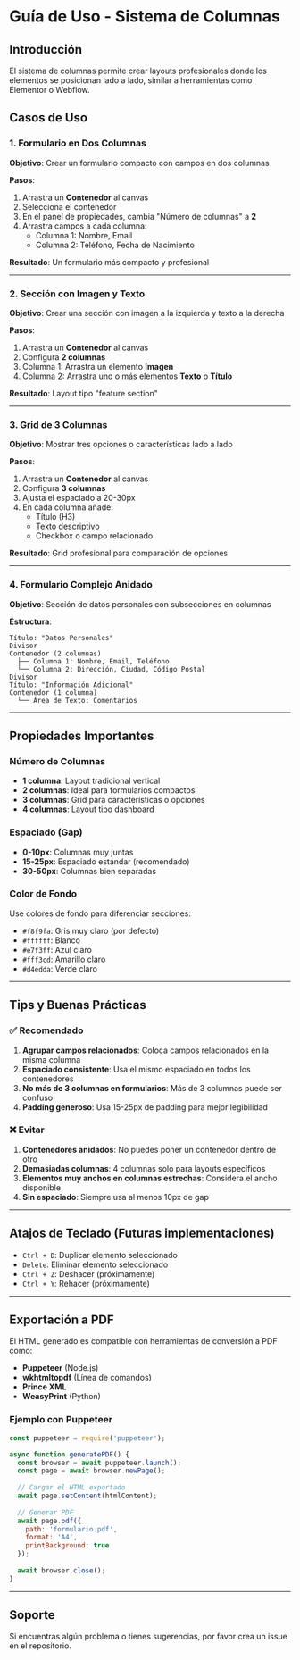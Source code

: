 # Guía de Uso - Sistema de Columnas

## Introducción

El sistema de columnas permite crear layouts profesionales donde los elementos se posicionan lado a lado, similar a herramientas como Elementor o Webflow.

## Casos de Uso

### 1. Formulario en Dos Columnas

**Objetivo**: Crear un formulario compacto con campos en dos columnas

**Pasos**:
1. Arrastra un **Contenedor** al canvas
2. Selecciona el contenedor
3. En el panel de propiedades, cambia "Número de columnas" a **2**
4. Arrastra campos a cada columna:
   - Columna 1: Nombre, Email
   - Columna 2: Teléfono, Fecha de Nacimiento

**Resultado**: Un formulario más compacto y profesional

---

### 2. Sección con Imagen y Texto

**Objetivo**: Crear una sección con imagen a la izquierda y texto a la derecha

**Pasos**:
1. Arrastra un **Contenedor** al canvas
2. Configura **2 columnas**
3. Columna 1: Arrastra un elemento **Imagen**
4. Columna 2: Arrastra uno o más elementos **Texto** o **Título**

**Resultado**: Layout tipo "feature section"

---

### 3. Grid de 3 Columnas

**Objetivo**: Mostrar tres opciones o características lado a lado

**Pasos**:
1. Arrastra un **Contenedor** al canvas
2. Configura **3 columnas**
3. Ajusta el espaciado a 20-30px
4. En cada columna añade:
   - Título (H3)
   - Texto descriptivo
   - Checkbox o campo relacionado

**Resultado**: Grid profesional para comparación de opciones

---

### 4. Formulario Complejo Anidado

**Objetivo**: Sección de datos personales con subsecciones en columnas

**Estructura**:
```
Título: "Datos Personales"
Divisor
Contenedor (2 columnas)
  ├── Columna 1: Nombre, Email, Teléfono
  └── Columna 2: Dirección, Ciudad, Código Postal
Divisor
Título: "Información Adicional"
Contenedor (1 columna)
  └── Área de Texto: Comentarios
```

---

## Propiedades Importantes

### Número de Columnas
- **1 columna**: Layout tradicional vertical
- **2 columnas**: Ideal para formularios compactos
- **3 columnas**: Grid para características o opciones
- **4 columnas**: Layout tipo dashboard

### Espaciado (Gap)
- **0-10px**: Columnas muy juntas
- **15-25px**: Espaciado estándar (recomendado)
- **30-50px**: Columnas bien separadas

### Color de Fondo
Use colores de fondo para diferenciar secciones:
- `#f8f9fa`: Gris muy claro (por defecto)
- `#ffffff`: Blanco
- `#e7f3ff`: Azul claro
- `#fff3cd`: Amarillo claro
- `#d4edda`: Verde claro

---

## Tips y Buenas Prácticas

### ✅ Recomendado

1. **Agrupar campos relacionados**: Coloca campos relacionados en la misma columna
2. **Espaciado consistente**: Usa el mismo espaciado en todos los contenedores
3. **No más de 3 columnas en formularios**: Más de 3 columnas puede ser confuso
4. **Padding generoso**: Usa 15-25px de padding para mejor legibilidad

### ❌ Evitar

1. **Contenedores anidados**: No puedes poner un contenedor dentro de otro
2. **Demasiadas columnas**: 4 columnas solo para layouts específicos
3. **Elementos muy anchos en columnas estrechas**: Considera el ancho disponible
4. **Sin espaciado**: Siempre usa al menos 10px de gap

---

## Atajos de Teclado (Futuras implementaciones)

- `Ctrl + D`: Duplicar elemento seleccionado
- `Delete`: Eliminar elemento seleccionado
- `Ctrl + Z`: Deshacer (próximamente)
- `Ctrl + Y`: Rehacer (próximamente)

---

## Exportación a PDF

El HTML generado es compatible con herramientas de conversión a PDF como:

- **Puppeteer** (Node.js)
- **wkhtmltopdf** (Línea de comandos)
- **Prince XML**
- **WeasyPrint** (Python)

### Ejemplo con Puppeteer

```javascript
const puppeteer = require('puppeteer');

async function generatePDF() {
  const browser = await puppeteer.launch();
  const page = await browser.newPage();
  
  // Cargar el HTML exportado
  await page.setContent(htmlContent);
  
  // Generar PDF
  await page.pdf({
    path: 'formulario.pdf',
    format: 'A4',
    printBackground: true
  });
  
  await browser.close();
}
```

---

## Soporte

Si encuentras algún problema o tienes sugerencias, por favor crea un issue en el repositorio.
